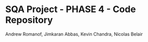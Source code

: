# SQA Project - PHASE 4 - Code Repository
Andrew Romanof, Jimkaran Abbas, Kevin Chandra, Nicolas Belair
